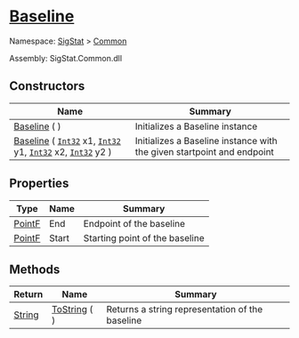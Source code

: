# [Baseline](./Baseline.md)

Namespace: [SigStat]() > [Common](./README.md)

Assembly: SigStat.Common.dll


## Constructors

| Name | Summary | 
| --- | --- | 
| [Baseline](./../../ctor/Baseline-100663330.md) (  ) | Initializes a Baseline instance | 
| [Baseline](./../../ctor/Baseline-100663331.md) ( [`Int32`](https://docs.microsoft.com/en-us/dotnet/api/System.Int32) x1, [`Int32`](https://docs.microsoft.com/en-us/dotnet/api/System.Int32) y1, [`Int32`](https://docs.microsoft.com/en-us/dotnet/api/System.Int32) x2, [`Int32`](https://docs.microsoft.com/en-us/dotnet/api/System.Int32) y2 ) | Initializes a Baseline instance with the given startpoint and endpoint | 


## Properties

| Type | Name | Summary | 
| --- | --- | --- | 
| [PointF](https://docs.microsoft.com/en-us/dotnet/api/System.Drawing.PointF) | End | Endpoint of the baseline | 
| [PointF](https://docs.microsoft.com/en-us/dotnet/api/System.Drawing.PointF) | Start | Starting point of the baseline | 


## Methods

| Return | Name | Summary | 
| --- | --- | --- | 
| [String](https://docs.microsoft.com/en-us/dotnet/api/System.String) | [ToString](./Methods/Baseline-100663332.md) (  ) | Returns a string representation of the baseline | 


